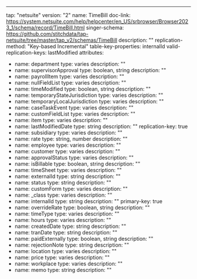 ---
tap: "netsuite"
version: "2"
name: TimeBill
doc-link: https://system.netsuite.com/help/helpcenter/en_US/srbrowser/Browser2023_1/schema/record/TimeBill.html
singer-schema: https://github.com/stitchdata/tap-netsuite/tree/master/tap_v2/schemas/TimeBill
description: ""
replication-method: "Key-based Incremental"
table-key-properties: internalId
valid-replication-keys: lastModified
attributes:
- name: department
  type: varies
  description: ""
- name: supervisorApproval
  type: boolean, string
  description: ""
- name: payrollItem
  type: varies
  description: ""
- name: nullFieldList
  type: varies
  description: ""
- name: timeModified
  type: boolean, string
  description: ""
- name: temporaryStateJurisdiction
  type: varies
  description: ""
- name: temporaryLocalJurisdiction
  type: varies
  description: ""
- name: caseTaskEvent
  type: varies
  description: ""
- name: customFieldList
  type: varies
  description: ""
- name: item
  type: varies
  description: ""
- name: lastModifiedDate
  type: string
  description: ""
  replication-key: true
- name: subsidiary
  type: varies
  description: ""
- name: rate
  type: string, number
  description: ""
- name: employee
  type: varies
  description: ""
- name: customer
  type: varies
  description: ""
- name: approvalStatus
  type: varies
  description: ""
- name: isBillable
  type: boolean, string
  description: ""
- name: timeSheet
  type: varies
  description: ""
- name: externalId
  type: string
  description: ""
- name: status
  type: string
  description: ""
- name: customForm
  type: varies
  description: ""
- name: _class
  type: varies
  description: ""
- name: internalId
  type: string
  description: ""
  primary-key: true
- name: overrideRate
  type: boolean, string
  description: ""
- name: timeType
  type: varies
  description: ""
- name: hours
  type: varies
  description: ""
- name: createdDate
  type: string
  description: ""
- name: tranDate
  type: string
  description: ""
- name: paidExternally
  type: boolean, string
  description: ""
- name: rejectionNote
  type: string
  description: ""
- name: location
  type: varies
  description: ""
- name: price
  type: varies
  description: ""
- name: workplace
  type: varies
  description: ""
- name: memo
  type: string
  description: ""
